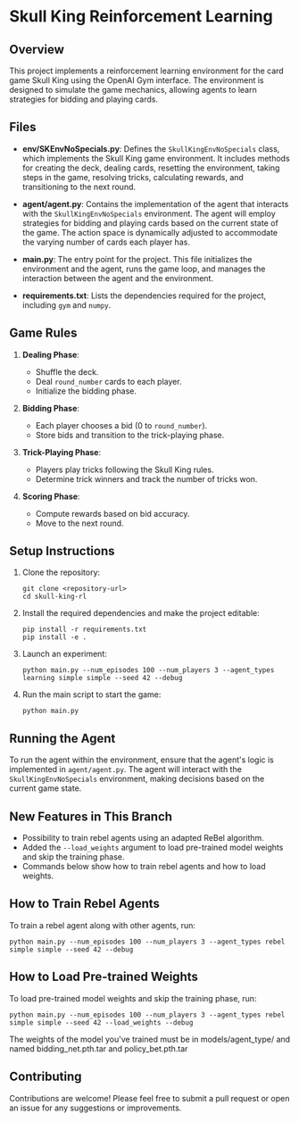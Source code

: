 # Skull King Reinforcement Learning

## Overview
This project implements a reinforcement learning environment for the card game Skull King using the OpenAI Gym interface. The environment is designed to simulate the game mechanics, allowing agents to learn strategies for bidding and playing cards.

## Files
- **env/SKEnvNoSpecials.py**: Defines the `SkullKingEnvNoSpecials` class, which implements the Skull King game environment. It includes methods for creating the deck, dealing cards, resetting the environment, taking steps in the game, resolving tricks, calculating rewards, and transitioning to the next round.

- **agent/agent.py**: Contains the implementation of the agent that interacts with the `SkullKingEnvNoSpecials` environment. The agent will employ strategies for bidding and playing cards based on the current state of the game. The action space is dynamically adjusted to accommodate the varying number of cards each player has.

- **main.py**: The entry point for the project. This file initializes the environment and the agent, runs the game loop, and manages the interaction between the agent and the environment.

- **requirements.txt**: Lists the dependencies required for the project, including `gym` and `numpy`.

## Game Rules
1. **Dealing Phase**: 
   - Shuffle the deck.
   - Deal `round_number` cards to each player.
   - Initialize the bidding phase.

2. **Bidding Phase**: 
   - Each player chooses a bid (0 to `round_number`).
   - Store bids and transition to the trick-playing phase.

3. **Trick-Playing Phase**: 
   - Players play tricks following the Skull King rules.
   - Determine trick winners and track the number of tricks won.

4. **Scoring Phase**: 
   - Compute rewards based on bid accuracy.
   - Move to the next round.

## Setup Instructions
1. Clone the repository:
   ```
   git clone <repository-url>
   cd skull-king-rl
   ```

2. Install the required dependencies and make the project editable:
   ```
   pip install -r requirements.txt
   pip install -e .
   ```

3. Launch an experiment:
   ```
   python main.py --num_episodes 100 --num_players 3 --agent_types learning simple simple --seed 42 --debug
   ```

3. Run the main script to start the game:
   ```
   python main.py
   ```

## Running the Agent
To run the agent within the environment, ensure that the agent's logic is implemented in `agent/agent.py`. The agent will interact with the `SkullKingEnvNoSpecials` environment, making decisions based on the current game state.

## New Features in This Branch
- Possibility to train rebel agents using an adapted ReBel algorithm.
- Added the `--load_weights` argument to load pre-trained model weights and skip the training phase.
- Commands below show how to train rebel agents and how to load weights.

## How to Train Rebel Agents
To train a rebel agent along with other agents, run:
```
python main.py --num_episodes 100 --num_players 3 --agent_types rebel simple simple --seed 42 --debug
```

## How to Load Pre-trained Weights
To load pre-trained model weights and skip the training phase, run:
```
python main.py --num_episodes 100 --num_players 3 --agent_types rebel simple simple --seed 42 --load_weights --debug
```
The weights of the model you've trained must be in models/agent_type/ and named bidding_net.pth.tar and policy_bet.pth.tar

## Contributing
Contributions are welcome! Please feel free to submit a pull request or open an issue for any suggestions or improvements.